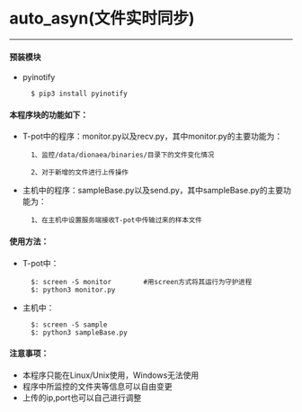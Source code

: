 # auto_asyn(文件实时同步)
***
#### 预装模块

+ pyinotify

        $ pip3 install pyinotify
#### 本程序块的功能如下：

+ T-pot中的程序：monitor.py以及recv.py，其中monitor.py的主要功能为：
        
        1、监控/data/dionaea/binaries/目录下的文件变化情况
        
        2、对于新增的文件进行上传操作

+ 主机中的程序：sampleBase.py以及send.py，其中sampleBase.py的主要功能为：

        1、在主机中设置服务端接收T-pot中传输过来的样本文件

#### 使用方法：

+ T-pot中：

        $: screen -S monitor        #用screen方式将其运行为守护进程
        $: python3 monitor.py

+ 主机中：

        $: screen -S sample
        $: python3 sampleBase.py

#### 注意事项：

+ 本程序只能在Linux/Unix使用，Windows无法使用
+ 程序中所监控的文件夹等信息可以自由变更
+ 上传的ip,port也可以自己进行调整 

